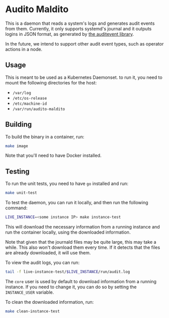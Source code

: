# Audito Maldito

This is a daemon that reads a system's logs and generates audit events from them.
Currently, it only supports systemd's journal and it outputs logins in JSON format,
as generated by [the auditevent library](https://github.com/metal-toolbox/auditevent).

In the future, we intend to support other audit event types, such as operator
actions in a node.

## Usage

This is meant to be used as a Kubernetes Daemonset. to run it, you need
to mount the following directories for the host:

* `/var/log`
* `/etc/os-release`
* `/etc/machine-id`
* `/var/run/audito-maldito`

## Building

To build the binary in a container, run:

```bash
make image
```

Note that you'll need to have Docker installed.

## Testing

To run the unit tests, you need to have `go` installed and run:

```bash
make unit-test
```

To test the daemon, you can run it locally, and then run the following command:

```bash
LIVE_INSTANCE=<some instance IP> make instance-test
```

This will download the necessary information from a running instance and run
the container locally, using the downloaded information.

Note that given that the journald files may be quite large, this may take a while.
This also won't download them every time. If it detects that the files are already
downloaded, it will use them.

To view the audit logs, you can run:
    
```bash
tail -f live-instance-test/$LIVE_INSTANCE/run/audit.log
```

The `core` user is used by default to download information from a running instance.
If you need to change it, you can do so by setting the `INSTANCE_USER` variable.

To clean the downloaded information, run:

```bash
make clean-instance-test
```